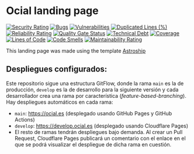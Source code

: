 # Ocial landing page

[![Security Rating](https://sonarcloud.io/api/project_badges/measure?project=ispp-2324-ocial_landing-page&metric=security_rating)](https://sonarcloud.io/summary/new_code?id=ispp-2324-ocial_landing-page)
[![Bugs](https://sonarcloud.io/api/project_badges/measure?project=ispp-2324-ocial_landing-page&metric=bugs)](https://sonarcloud.io/summary/new_code?id=ispp-2324-ocial_landing-page)
[![Vulnerabilities](https://sonarcloud.io/api/project_badges/measure?project=ispp-2324-ocial_landing-page&metric=vulnerabilities)](https://sonarcloud.io/summary/new_code?id=ispp-2324-ocial_landing-page)
[![Duplicated Lines (%)](https://sonarcloud.io/api/project_badges/measure?project=ispp-2324-ocial_landing-page&metric=duplicated_lines_density)](https://sonarcloud.io/summary/new_code?id=ispp-2324-ocial_landing-page)
[![Reliability Rating](https://sonarcloud.io/api/project_badges/measure?project=ispp-2324-ocial_landing-page&metric=reliability_rating)](https://sonarcloud.io/summary/new_code?id=ispp-2324-ocial_landing-page)
[![Quality Gate Status](https://sonarcloud.io/api/project_badges/measure?project=ispp-2324-ocial_landing-page&metric=alert_status)](https://sonarcloud.io/summary/new_code?id=ispp-2324-ocial_landing-page)
[![Technical Debt](https://sonarcloud.io/api/project_badges/measure?project=ispp-2324-ocial_landing-page&metric=sqale_index)](https://sonarcloud.io/summary/new_code?id=ispp-2324-ocial_landing-page)
[![Coverage](https://sonarcloud.io/api/project_badges/measure?project=ispp-2324-ocial_landing-page&metric=coverage)](https://sonarcloud.io/summary/new_code?id=ispp-2324-ocial_landing-page)
[![Lines of Code](https://sonarcloud.io/api/project_badges/measure?project=ispp-2324-ocial_landing-page&metric=ncloc)](https://sonarcloud.io/summary/new_code?id=ispp-2324-ocial_landing-page)
[![Code Smells](https://sonarcloud.io/api/project_badges/measure?project=ispp-2324-ocial_landing-page&metric=code_smells)](https://sonarcloud.io/summary/new_code?id=ispp-2324-ocial_landing-page)
[![Maintainability Rating](https://sonarcloud.io/api/project_badges/measure?project=ispp-2324-ocial_landing-page&metric=sqale_rating)](https://sonarcloud.io/summary/new_code?id=ispp-2324-ocial_landing-page)

This landing page was made using the template [Astroship](https://github.com/surjithctly/astroship)

## Despliegues configurados:

Este repositorio sigue una estructura GitFlow, donde la rama ``main`` es la de producción,
``develop`` es la de desarrollo para la siguiente versión y cada desarrollador
crea una rama por característica (*feature-based-branching*). Hay despliegues automáticos en cada rama:

* ``main``: https://ocial.es (desplegado usando GitHub Pages y GitHub Actions)
* ``develop``: https://develop.ocial.es (desplegado usando Cloudflare Pages)
* El resto de ramas tendrán despliegues bajo demanda. Al crear un Pull Request, Cloudflare Pages publicará un comentario
  con el enlace en el que se podrá visualizar el despliegue de dicha rama en cuestión.
